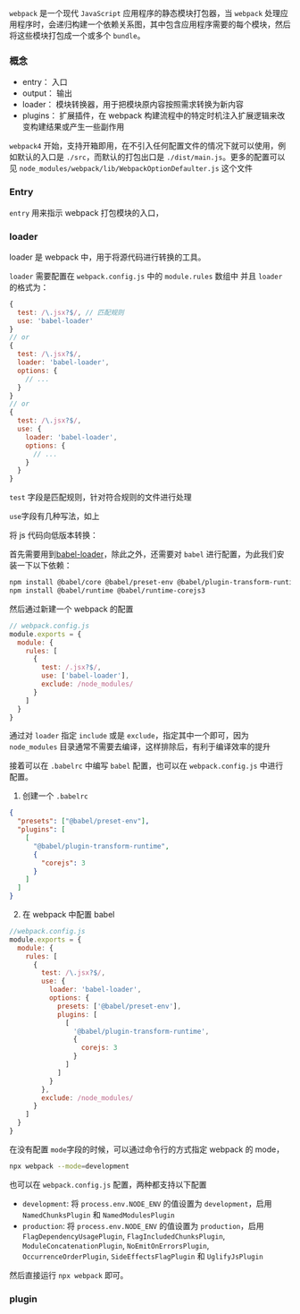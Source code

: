 `webpack` 是一个现代 `JavaScript` 应用程序的静态模块打包器，当 `webpack` 处理应用程序时，会递归构建一个依赖关系图，其中包含应用程序需要的每个模块，然后将这些模块打包成一个或多个 `bundle`。

### 概念

- entry： 入口
- output： 输出
- loader： 模块转换器，用于把模块原内容按照需求转换为新内容
- plugins： 扩展插件，在 webpack 构建流程中的特定时机注入扩展逻辑来改变构建结果或产生一些副作用

`webpack4` 开始，支持开箱即用，在不引入任何配置文件的情况下就可以使用，例如默认的入口是 `./src`，而默认的打包出口是 `./dist/main.js`。更多的配置可以见 `node_modules/webpack/lib/WebpackOptionDefaulter.js` 这个文件

### Entry
`entry` 用来指示 webpack 打包模块的入口，

### loader
loader 是 webpack 中，用于将源代码进行转换的工具。

`loader` 需要配置在 `webpack.config.js` 中的 `module.rules` 数组中
并且 `loader` 的格式为：

```js
{
  test: /\.jsx?$/, // 匹配规则
  use: 'babel-loader'
}
// or
{
  test: /\.jsx?$/,
  loader: 'babel-loader',
  options: {
    // ...
  }
}
// or
{
  test: /\.jsx?$/,
  use: {
    loader: 'babel-loader',
    options: {
      // ...
    }
  }
}
```

`test` 字段是匹配规则，针对符合规则的文件进行处理

`use`字段有几种写法，如上

将 js 代码向低版本转换：

首先需要用到[babel-loader](https://npmjs.org/package/babel-loader)，除此之外，还需要对 `babel` 进行配置，为此我们安装一下以下依赖：

```bash
npm install @babel/core @babel/preset-env @babel/plugin-transform-runtime -D
npm install @babel/runtime @babel/runtime-corejs3
```

然后通过新建一个 webpack 的配置

```javascript
// webpack.config.js
module.exports = {
  module: {
    rules: [
      {
        test: /.jsx?$/,
        use: ['babel-loader'],
        exclude: /node_modules/ 
      }
    ]
  }
}
```

通过对 `loader` 指定 `include` 或是 `exclude`，指定其中一个即可，因为 `node_modules` 目录通常不需要去编译，这样排除后，有利于编译效率的提升

接着可以在 `.babelrc` 中编写 `babel` 配置，也可以在 `webpack.config.js` 中进行配置。

1. 创建一个 `.babelrc`

```json
{
  "presets": ["@babel/preset-env"],
  "plugins": [
    [
      "@babel/plugin-transform-runtime",
      {
        "corejs": 3
      }
    ]
  ]
}
```

2. 在 webpack 中配置 babel

```js
//webpack.config.js 
module.exports = {
  module: {
    rules: [
      {
        test: /\.jsx?$/,
        use: {
          loader: 'babel-loader',
          options: {
            presets: ['@babel/preset-env'],
            plugins: [
              [
                '@babel/plugin-transform-runtime',
                {
                  corejs: 3
                }
              ]
            ]
          }
        },
        exclude: /node_modules/
      }
    ]
  }
}
```

在没有配置 `mode`字段的时候，可以通过命令行的方式指定 webpack 的 mode，

```bash
npx webpack --mode=development
```

也可以在 `webpack.config.js` 配置，两种都支持以下配置

- `development`: 将 `process.env.NODE_ENV` 的值设置为 `development`，启用 `NamedChunksPlugin` 和 `NamedModulesPlugin`
- `production`: 将 `process.env.NODE_ENV` 的值设置为 `production`，启用 `FlagDependencyUsagePlugin`, `FlagIncludedChunksPlugin`, `ModuleConcatenationPlugin`, `NoEmitOnErrorsPlugin`, `OccurrenceOrderPlugin`, `SideEffectsFlagPlugin` 和 `UglifyJsPlugin`

然后直接运行 `npx webpack` 即可。

### plugin
